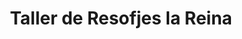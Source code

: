 ---
title: "Taller de Resofjes la Reina"
url: /usulutan/taller-de-resofjes-la-reina/
shop: Autowerkstatt
---